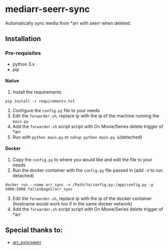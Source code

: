 # mediarr-seerr-sync
Automatically sync media from *arr with seerr when deleted.

## Installation
### Pre-requisites
- python 3.x
- pip

#### Native
1. Install the requirements
```
pip install -r requirements.txt
```
2. Configure the `config.py` file to your needs
3. Edit the `forwarder.sh`, replace ip with the ip of the machine running the `main.py`
4. Add the `forwarder.sh` script script with On Movie/Series delete trigger of *arr
5. Run with `python main.py` or `nohup python main.py &`(detached)

#### Docker
1. Copy the `config.py` to where you would like and edit the file to your needs
2. Run the docker container with the `config.py` file passed in (add `-d` to run detached)
```
docker run --name arr_sync -v /Path/to/config.py:/app/config.py -p 5000:5000 fallenbagel/arr_sync
```
3. Edit the `forwarder.sh`, replace ip with the ip of the docker container (hostname would work too if in the same docker network)
4. Add the `forwarder.sh` script script with On Movie/Series delete trigger of *arr

## Special thanks to:
- [arr_syncseerr](https://github.com/GHYAKIMA/arr_syncseerr)